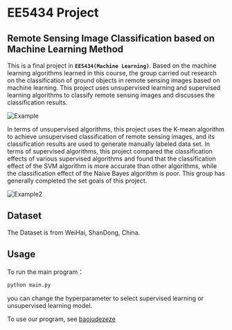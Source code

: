 # EE5434 Project

## Remote Sensing Image Classification based on Machine Learning Method

This is a final project in **`EE5434(Machine Learning)`**. 
Based on the machine learning algorithms learned in this course, the group carried out research on the classification of ground objects in remote sensing images based on machine learning. 
This project uses unsupervised learning and supervised learning algorithms to classify remote sensing images and discusses the classification results. 

![Example](./picture/P1.jpg)

In terms of unsupervised algorithms, this project uses the K-mean algorithm to achieve unsupervised classification of remote sensing images, and its classification results are used to generate manually labeled data set. 
In terms of supervised algorithms, this project compared the classification effects of various supervised algorithms and found that the classification effect of the SVM algorithm is more accurate than other algorithms, while the classification effect of the Naive Bayes algorithm is poor. 
This group has generally completed the set goals of this project.


![Example2](./picture/P2.jpg)

## Dataset
The Dataset is from WeiHai, ShanDong, China.

## Usage

To run the main program：

```bash
python main.py
```

you can change the hyperparameter to select supervised learning or unsupervised learning model.

To use our program, see [baojudezeze](https://github.com/baojudezeze/EE5434_Remote_sensor_image_classification)